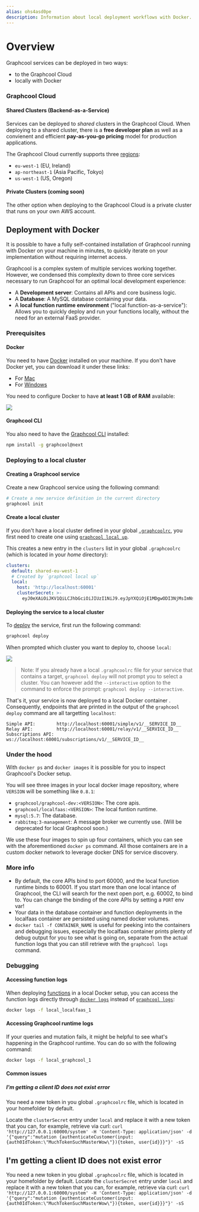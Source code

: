 ```yaml
---
alias: ohs4asd0pe
description: Information about local deployment workflows with Docker.
---
```


# Overview

Graphcool services can be deployed in two ways:

- to the Graphcool Cloud
- locally with Docker

### Graphcool Cloud 

#### Shared Clusters (Backend-as-a-Service)

Services can be deployed to _shared_ clusters in the Graphcool Cloud. When deploying to a shared cluster, there is a **free developer plan** as well as a convienent and efficient **pay-as-you-go pricing** model for production applications. 

The Graphcool Cloud currently supports three [regions](https://blog.graph.cool/new-regions-and-improved-performance-7bbc0a35c880):

- `eu-west-1` (EU, Ireland)
- `ap-northeast-1` (Asia Pacific, Tokyo)
- `us-west-1` (US, Oregon)

#### Private Clusters (coming soon)

The other option when deploying to the Graphcool Cloud is a private cluster that runs on your own AWS account.


## Deployment with Docker

It is possible to have a fully self-contained installation of Graphcool running with Docker on your machine in minutes, to quickly iterate on your implementation without requiring internet access.

Graphcool is a complex system of multiple services working together.
However, we condensed this complexity down to three core services necessary to run Graphcool for an optimal local development experience:

- A **Development server**: Contains all APIs and core business logic.
- A **Database**: A MySQL database containing your data.
- A **local function runtime environment** ("local function-as-a-service"): Allows you to quickly deploy and run your functions locally, without the need for an external FaaS provider.

### Prerequisites

#### Docker 

You need to have [Docker](https://www.docker.com) installed on your machine. If you don't have Docker yet, you can download it under these links:

- For [Mac](https://store.docker.com/editions/community/docker-ce-desktop-mac)
- For [Windows](https://store.docker.com/editions/community/docker-ce-desktop-windows)

You need to configure Docker to have **at least 1 GB of RAM** available: 

![](https://imgur.com/8QysZhe.png)

#### Graphcool CLI

You also need to have the [Graphcool CLI](!alias-zboghez5go) installed:

```sh
npm install -g graphcool@next
```


### Deploying to a local cluster

#### Creating a Graphcool service

Create a new Graphcool service using the following command:

```sh
# Create a new service definition in the current directory
graphcool init
```

#### Create a local cluster

If you don't have a local cluster defined in your global [`.graphcoolrc`](!alias-zoug8seen4#managing-clusters-in-the-global-.graphcoolrc), you first need to create one using [`graphcool local up`](!alias-aiteerae6l#graphcool-local-up).

This creates a new entry in the `clusters` list in your global `.graphcoolrc` (which is located in your _home_ directory):

```yml
clusters:
  default: shared-eu-west-1
  # Created by `graphcool local up`
  local:
    host: 'http://localhost:60001'
    clusterSecret: >-
      eyJ0eXAiOiJKV1QiLCJhbGciOiJIUzI1NiJ9.eyJpYXQiOjE1MDgwODI3NjMsImNsaWVudElkIjoiY2o4bmJ5bjE3MDAvMDAxNzdmNHZzN3FxNCJ9.sOyzwJplYF2x9YHXGVtnd-GneMuzEQauKQC9vLxBag0
```

#### Deploying the service to a local cluster

To [deploy](!alias-aiteerae6l#graphcool-deploy) the service, first run the following command:

```sh
graphcool deploy
```

When prompted which cluster you want to deploy to, choose `local`:

![](https://imgur.com/dP8dSyS.png)

> Note: If you already have a local `.graphcoolrc` file for your service that contains a target, `graphcool deploy` will not prompt you to select a cluster. You can however add the `--interactive` option to the command to enforce the prompt: `graphcool deploy --interactive`.

That's it, your service is now deployed to a local Docker container . Consequently, endpoints that are printed in the output of the `graphcool deploy` command are all targetting `localhost`:

```
Simple API:        http://localhost:60001/simple/v1/__SERVICE_ID__
Relay API:         http://localhost:60001/relay/v1/__SERVICE_ID__
Subscriptions API: ws://localhost:60001/subscriptions/v1/__SERVICE_ID__
```

### Under the hood

With `docker ps` and `docker images` it is possible for you to inspect Graphcool's Docker setup.

You will see three images in your local docker image repository, where `VERSION` will be something like `0.8.1`: 

- `graphcool/graphcool-dev:<VERSION>`: The core apis.
- `graphcool/localfaas:<VERSION>`: The local funtion runtime.
- `mysql:5.7`: The database.
- `rabbitmq:3-management`: A message broker we currently use. (Will be deprecated for local Graphcool soon.)

We use these four images to spin up four containers, which you can see with the aforementioned `docker ps` command. All those containers are in a custom docker network to leverage docker DNS for service discovery.

### More info

- By default, the core APIs bind to port 60000, and the local function runtime binds to 60001. If you start more than one local intance of Graphcool, the CLI will search for the next open port, e.g. 60002, to bind to. You can change the binding of the core APIs by setting a `PORT` env var!
- Your data in the database container and function deployments in the localfaas container are persisted using named docker volumes.
- `docker tail -f CONTAINER_NAME` is useful for peeking into the containers and debugging issues, especially the localfaas container prints plenty of debug output for you to see what is going on, separate from the actual function logs that you can still retrieve with the `graphcool logs` command.


### Debugging

#### Accessing function logs

When deploying [functions](!alias-aiw4aimie9) in a local Docker setup, you can access the function logs directly through [`docker logs`](https://docs.docker.com/engine/reference/commandline/logs/) instead of [`graphcool logs`](!alias-aiteerae6l#graphcool-logs):

```sh
docker logs -f local_localfaas_1
```

#### Accessing Graphcool runtime logs

If your queries and mutation fails, it might be helpful to see what's happening in the Graphcool runtime. You can do so with the following command:

```sh
docker logs -f local_graphcool_1
```

#### Common issues

##### I'm getting a client ID does not exist error

You need a new token in you global `.graphcoolrc` file, which is located in your homefolder by default. 

Locate the `clusterSecret` entry under `local` and replace it with a new token that you can, for example, retrieve via curl: `curl 'http://127.0.0.1:60000/system' -H 'Content-Type: application/json' -d '{"query":"mutation {authenticateCustomer(input:{auth0IdToken:\"MuchTokenSuchMasterWow\"}){token, user{id}}}"}' -sS`

## I'm getting a client ID does not exist error

You need a new token in you global `.graphcoolrc` file, which is located in your homefolder by default.
Locate the `clusterSecret` entry under `local` and replace it with a new token that you can, for example, retrieve via curl: `curl 'http://127.0.0.1:60000/system' -H 'Content-Type: application/json' -d '{"query":"mutation {authenticateCustomer(input:{auth0IdToken:\"MuchTokenSuchMasterWow\"}){token, user{id}}}"}' -sS`


